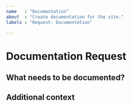 ```yaml
---
name   : "Documentation"
about  : "Create documentation for the site."
labels : "Request: Documentation"

---
```


<!--
Thank you for taking the time to submit a documentation request!
Please replace the text in each section with your information.
-->

# Documentation Request

## What needs to be documented?

<!--
Replace this with what documentation needs to be added or updated.
-->

## Additional context

<!--
Add any other context or screenshots about the documentation here.
-->
